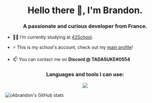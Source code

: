 <h1 align="center">Hello there 👋, I'm Brandon.</h1>
<h3 align="center">A passionate and curious developer from France.</h3>

- 👨‍🎓 I’m currently studying at [42School](https://github.com/42School).

- ⚡ This is my school's account, check out my [main profile](https://github.com/brandonlooksdumb)!

- 📫 You can contact me on **Discord @ TADASUKE#0554**


<h3 align="center">Languages and tools I can use:</h3>
<p align="center"><img src="https://skillicons.dev/icons?i=java,linux,bash,mysql,redis,php,cloudflare,gcp,git,grafana,figma,vscode,idea"/></p>

<p><img align="center" src="https://github-readme-stats.vercel.app/api?username=okbrandon&count_private=true&show_icons=true&theme=midnight-purple" alt="okbrandon's GitHub stats" /></p>
